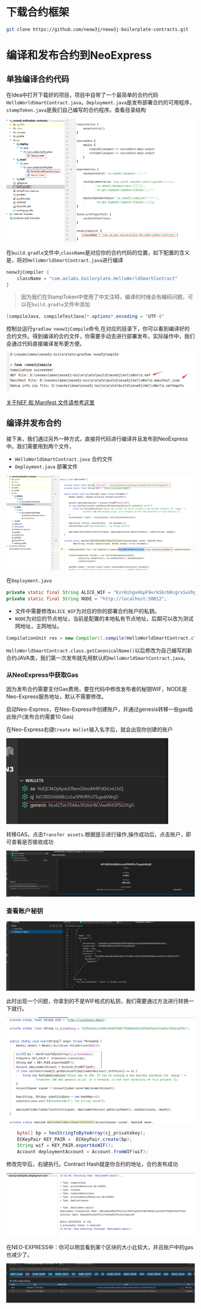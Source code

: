 # 下载合约框架
```bash
git clone https://github.com/neow3j/neow3j-boilerplate-contracts.git
```
# 编译和发布合约到NeoExpress

## 单独编译合约代码

在Idea中打开下载好的项目，项目中自带了一个最简单的合约代码`HelloWorldSmartContract.java`，`Deployment.java`是发布部署合约的可用程序，`stampToken.java`是我们自己编写的合约程序。查看目录结构

![](../images/nft/contract1.png)

在`build.gradle`文件中,`className`是对应你的合约代码的位置，如下配置的含义是，将对`HelloWorldSmartContract.java`进行编译
```java
neow3jCompiler {
    className = "com.axlabs.boilerplate.HelloWorldSmartContract"
}
```
>因为我们在StampToken中使用了中文注释，编译的时候会有编码问题，可以在`build.gradle`文件中添加

```java
[compileJava, compileTestJava]*.options*.encoding = 'UTF-8'
```

控制台运行`gradlew neow3jCompile`命令,在对应的目录下，你可以看到编译好的合约文件。得到编译的合约文件，你需要手动去进行部署发布，实际操作中，我们会通过代码直接编译发布更方便。

![](../images/nft/contract2.png)

[关于NEF 和 Manifest 文件请参考这里](https://docs.neo.org/docs/zh-cn/develop/write/manifest.html)

## 编译并发布合约
接下来，我们通过另外一种方式，直接将代码进行编译并且发布到NeoExpress中。我们需要用到两个文件，
- `HelloWorldSmartContract.java` 合约文件
- `Deployment.java`  部署文件

![](../images/nft/contract3.png)

在`Deployment.java`
```java
private static final String ALICE_WIF = "KzrHihgvHGpF9urkSbrbRcgrxSuVhpDWkSfWvSg97pJ5YgbdHKCQ";
private static final String NODE = "http://localhost:50012";
```
- 文件中需要修改`ALICE_WIF`为对应的你的部署合约账户的私钥。
- `NODE`为对应的节点地址，当前是配置的本地私有节点地址，后期可以改为测试网地址，主网地址。

```java
CompilationUnit res = new Compiler().compile(HelloWorldSmartContract.class.getCanonicalName(), substitutions);
```

`HelloWorldSmartContract.class.getCanonicalName()`以后修改为自己编写的新合约JAVA类，我们第一次发布就先用默认的`HelloWorldSmartContract.java`。

### 从NeoExpress中获取Gas
因为发布合约需要支付Gas费用，要在代码中修改发布者的秘钥WIF，NODE是Neo-Express服务地址，默认不需要修改。

启动Neo-Express，在Neo-Express中创建账户，并通过genesis转移一些gas给此账户(发布合约需要10 Gas)

在Neo-Express右键`Create Wallet`输入名字后，就会出现你创建的账户

![](../images/nft/c3.png)

转移GAS，点击`Transfer assets`.根据提示进行操作,操作成功后，点击账户，即可查看是否接收成功

![](../images/nft/c4.png)

### 查看账户秘钥

![](../images/nft/c5.png)

此时出现一个问题，你拿到的不是WIF格式的私钥，我们需要通过方法进行转换一下就行。

![](../images/nft/c6.png)

```java
    byte[] bp = hexStringToByteArray(cj_privatekey);
    ECKeyPair KEY_PAIR =  ECKeyPair.create(bp);
    String wif = KEY_PAIR.exportAsWIF();
    Account deploymentAccount = Account.fromWIF(wif);
```
修改完毕后，右键执行。Contract Hash就是你合约的地址，合约发布成功

![](../images/nft/c7.png)

在NEO-EXPRESS中：你可以明显看到某个区块的大小比较大，并且账户中的gas也减少了。

![](../images/nft/c8.png)